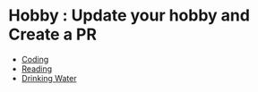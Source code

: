 # Hobby : Update your hobby and Create a PR

<!-- prettier-ignore-start -->
- [Coding](https://github.com/arpan-mondal)
- [Reading](https://github.com/rikta99)
- [Drinking Water](https://github.com/neelghosh1234)
